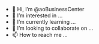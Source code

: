 - 👋 Hi, I’m @aoBusinessCenter
- 👀 I’m interested in ...
- 🌱 I’m currently learning ...
- 💞️ I’m looking to collaborate on ...
- 📫 How to reach me ...

<!---
aoBusinessCenter/aoBusinessCenter is a ✨ special ✨ repository because its `README.md` (this file) appears on your GitHub profile.
You can click the Preview link to take a look at your changes.
--->
